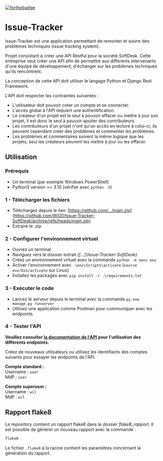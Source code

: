 [![forthebadge](https://forthebadge.com/images/badges/made-with-python.svg)](https://forthebadge.com)

# Issue-Tracker

Issue-Tracker est une application permettant de remonter et suivre des 
problèmes techniques (issue tracking system).

Projet consistant à créer une API Restful pour la société SoftDesk.
Cette entreprise veut créer une API afin de permettre aux différents
intervenants d'une équipe de développement, d'échanger sur les problèmes 
techniques qu'ils rencontrent.

La conception de cette API doit utiliser le langage Python et Django Rest
Framework.

L'API doit respecter les contraintes suivantes :

* L'utilisateur doit pouvoir créer un compte et se connecter.
* L'accès global à l'API requiert une authentification.
* Le créateur d'un projet est le seul à pouvoir effacer ou mettre à jour son
  projet, il est donc le seul à pouvoir ajouter des contributeurs.
* Les contributeurs d'un projet n'ont qu'un accès en lecture à celui-ci, ils
  peuvent cependant créer des problèmes et commenter les problèmes.
* Les problèmes et commentaires suivent la même logique que les projets, seul
  les créateurs
  peuvent les mettre à jour ou les effacer.

## Utilisation

### Prérequis

* Un terminal (par exemple Windows PowerShell)
* Python3 version >= 3.10 (vérifier avec `python -V`)

### 1 - Télécharger les fichiers

* Téléchargez depuis le lien:
  [https://github.com/.../main.zip](https://github.com/Wil31/Issue-Tracker-SoftDesk/archive/refs/heads/main.zip)
* Extraire le .zip

### 2 - Configurer l'environnement virtuel

* Ouvrez un terminal
* Naviguez vers le dossier extrait _([...]\Issue-Tracker-SoftDesk)_
* Créez un environnement virtuel avec la commande `python -m venv env`
* Activer l'environnement
  avec `.\env\Scripts\activate` (`source env/bin/activate` sur Linux)
* Installez les packages avec `pip install -r .\requirements.txt`

### 3 - Exécuter le code

* Lancez le serveur depuis le terminal avec la
  commande `py.exe manage.py runserver`
* Utilisez une application comme Postman pour communiquer avec les endpoints.

### 4 - Tester l'API

**Veuillez consulter [la documentation de l'API](https://documenter.getpostman.com/view/19642426/Uz5AtKbq)
pour l'utilisation des différents endpoints.**

Créez de nouveaux utilisateurs ou utilisez les identifiants des comptes 
suivants pour essayer les endpoints de l'API.

**Compte standard :**  
Username : `user`  
MdP : `user`

**Compte superuser :**  
Username : `wil`  
MdP : `wil`

## Rapport flake8

Le repository contient un rapport flake8 dans le dossier _flake8_rapport_.
Il est possible de générer un nouveau rapport avec la commande :

```bash
flake8
```

Le fichier ```.flake8``` à la racine contient les paramètres concernant la
génération du rapport.
